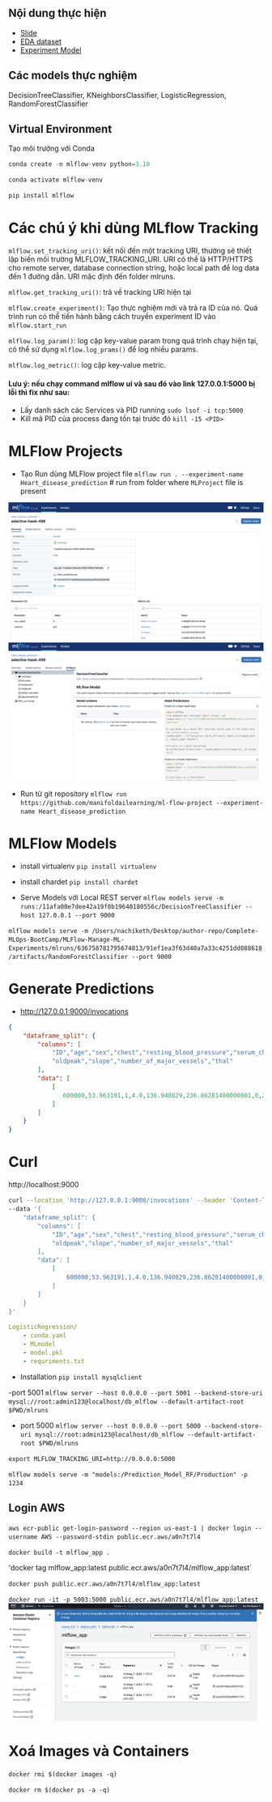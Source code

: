 ## Nội dung thực hiện
- [Slide](https://github.com/duydattqta13/MLFLow-Manage_Heart_Disease_Prediction_Project/blob/main/Slide_Presentation.pdf)
- [EDA dataset](https://github.com/duydattqta13/MLFLow-Manage_Heart_Disease_Prediction_Project/blob/main/EDA_Predict_Heart_Disease.ipynb)
- [Experiment Model](https://github.com/duydattqta13/MLFLow-Manage_Heart_Disease_Prediction_Project/blob/main/heart_prediction.py)

## Các models thực nghiệm
DecisionTreeClassifier, KNeighborsClassifier, LogisticRegression, RandomForestClassifier
## Virtual Environment
Tạo môi trường với Conda

```python
conda create -n mlflow-venv python=3.10
```

```python
conda activate mlflow-venv
```

```python
pip install mlflow
```

# Các chú ý khi dùng MLflow Tracking
`mlflow.set_tracking_uri()`: kết nối đến một tracking URI, thường sẽ thiết lập biến môi trường MLFLOW_TRACKING_URI. URI có thể là HTTP/HTTPS cho remote server, database connection string, hoặc local path để log data đến 1 đường dẫn. URI mặc định đến folder mlruns.

`mlflow.get_tracking_uri()`: trả về tracking URI hiện tại

`mlflow.create_experiment()`: Tạo thực nghiệm mới và trả ra ID của nó. Quá trình run có thể tiến hành bằng cách truyền experiment ID vào `mlflow.start_run`

`mlflow.log_param()`: log cặp key-value param trong quá trình chạy hiện tại, có thể sử dụng `mlflow.log_prams()` để log nhiều params.

`mlflow.log_metric()`: log cặp key-value metric.

#### Lưu ý: nếu chạy command mlflow ui và sau đó vào link 127.0.0.1:5000 bị lỗi thì fix như sau:
- Lấy danh sách các Services và PID running
`sudo lsof -i tcp:5000 `
- Kill mã PID của process đang tồn tại trước đó
`kill -15 <PID>`

# MLFlow Projects

- Tạo Run dùng MLFlow project file
`mlflow run . --experiment-name Heart_disease_prediction`  # run from folder where `MLProject` file is present

![result_1](result_1.png)
![result_2](result_2.png)

- Run từ git repository
`mlflow run https://github.com/manifoldailearning/ml-flow-project --experiment-name Heart_disease_prediction` 

# MLFlow Models
- install virtualenv
`pip install virtualenv`

- install chardet
`pip install chardet`

- Serve Models với Local REST server
`mlflow models serve -m runs:/11afa00e7dee42a19f0b19640180556c/DecisionTreeClassifier --host 127.0.0.1 --port 9000`

`mlflow models serve -m /Users/nachiketh/Desktop/author-repo/Complete-MLOps-BootCamp/MLFlow-Manage-ML-Experiments/mlruns/636758781795674813/91ef1ea3f63d40a7a33c4251dd088618/artifacts/RandomForestClassifier --port 9000`

# Generate Predictions
- http://127.0.0.1:9000/invocations

```json
{
    "dataframe_split": {
        "columns": [
            "ID","age","sex","chest","resting_blood_pressure","serum_cholestoral","fasting_blood_sugar","resting_electrocardiographic_results","maximum_heart_rate_achieved","exercise_induced_angina",
            "oldpeak","slope","number_of_major_vessels","thal"
        ],
        "data": [
            [
               600000,53.963191,1,4.0,136.940829,236.86281400000001,0,2,143.961525,1,0.7111,1,2,7
            ]
        ]
    }
}
```

# Curl

http://localhost:9000

```bash
curl --location 'http://127.0.0.1:9000/invocations' --header 'Content-Type: application/json' \
--data '{
    "dataframe_split": {
        "columns": [
            "ID","age","sex","chest","resting_blood_pressure","serum_cholestoral","fasting_blood_sugar","resting_electrocardiographic_results","maximum_heart_rate_achieved","exercise_induced_angina",
            "oldpeak","slope","number_of_major_vessels","thal"
        ],
        "data": [
            [
                600000,53.963191,1,4.0,136.940829,236.86281400000001,0,2,143.961525,1,0.7111,1,2,7
            ]
        ]
    }
}'
```
```yaml
LogisticRegression/
    - conda.yaml
    - MLmodel
    - model.pkl
    - requriments.txt
```

- Installation
`pip install mysqlclient`

-port 5001
`mlflow server --host 0.0.0.0 --port 5001 --backend-store-uri mysql://root:admin123@localhost/db_mlflow --default-artifact-root $PWD/mlruns`

- port 5000
`mlflow server --host 0.0.0.0 --port 5000 --backend-store-uri mysql://root:admin123@localhost/db_mlflow --default-artifact-root $PWD/mlruns`

`export MLFLOW_TRACKING_URI=http://0.0.0.0:5000`

`mlflow models serve -m "models:/Prediction_Model_RF/Production" -p 1234`

## Login AWS
`aws ecr-public get-login-password --region us-east-1 | docker login --username AWS --password-stdin public.ecr.aws/a0n7t7l4` 

`docker build -t mlflow_app .`

'docker tag mlflow_app:latest public.ecr.aws/a0n7t7l4/mlflow_app:latest`

`docker push public.ecr.aws/a0n7t7l4/mlflow_app:latest`

`docker run -it -p 5003:5000 public.ecr.aws/a0n7t7l4/mlflow_app:latest`
![aws](aws.png)
# Xoá Images và Containers
`docker rmi $(docker images -q)`

`docker rm $(docker ps -a -q)`
